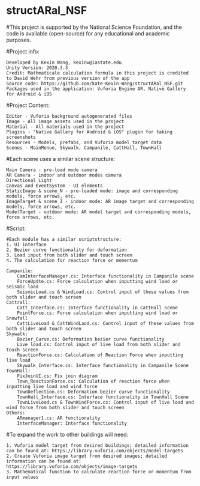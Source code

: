 # structARal_NSF 
#This project is supported by the National Science Foundation, and the code is available (open-source) for any educational and academic purposes.

#Project info: 

	Developed by Kexin Wang, kexinw@iastate.edu
	Unity Version: 2020.3.3
	Credit: Mathmaticale calculation formula in this project is credited to David Wehr from previous version of the app
	Source code: https://github.com/kate-Kexin-Wang/structARal_NSF.git
	Packages used in the application: Vuforia Engine AR, Native Gallery for Android & iOS

#Project Content:

	Editor - Vuforia background autogenerated files  
	Image - All image assets used in the project
	Material - All materials used in the project 
	Plugins - "Native Gallery for Android & iOS" plugin for taking screenshots 
	Resources - Models, prefabs, and Vuforia model target data 
	Scenes - MainMenue, Skywalk, Campanile, CattHall, TownHall 

#Each scene uses a similar scene structure: 

	Main Camera - pre-load mode camera 
	AR Camera - indoor and outdoor modes camera
	Directional Light  
	Canvas and EventSystem - UI elements 
	StaticImage & scene_N - pre-loaded mode: image and corresponding models, force arrows, etc.
	ImageTarget & scene_I - indoor mode: AR image target and corresponding models, force arrows, etc. 
	ModelTarget - outdoor mode: AR model target and corresponding models, force arrows, etc. 

#Script: 

	#Each module has a similar scriptstructure:
	1. UI interface
	2. Bezier curve functionality for deformation
	3. Load input from both slider and touch screen
	4. The calculation for reaction force or momentum 
	
	Campanile:
		CamInterfaceManager.cs: Interface functionality in Campanile scene 
		ForceUpdte.cs: Force calculation when inputting wind load or seismic load 
		SeismicLoad.cs & WindLoad.cs: Control input of these values from both slider and touch screen 
	Cattrall: 
		Catt_Interface.cs: Interface functionality in CattHall scene
		PointForce.cs: Force calculation when inputting wind load or Snowfall 
		CattLiveLoad & CattWindLaod.cs: Control input of these values from both slider and touch screen 
	Skywalk:
		Bazier_Curve.cs: Deformation bezier curve functionality
		Live load.cs: Control input of live load from both slider and touch screen
		ReactionForce.cs: Calculation of Reaction Force when inputting live load 
		Skywalk_Interface.cs: Interface functionality in Campanile Scene
	TownHall:
		FixJoinUI.cs: Fix join diagram
		Town_ReactionForce.cs: Calculation of reaction force when inputting live load and wind force
		TownDeflection.cs: Deformation bezier curve functionality
		TownHall_Interface.cs: Interface functionality in TownHall Scene
		TownLiveLoad.cs & TownWindForce.cs: Control input of live load and wind force from both slider and touch screen 
	Others: 
		ARmanager1.cs: AR functionality 
		InterfaceManager: Interface functionality 

#To expand the work to other buildings will need:

	1. Vuforia model target from desired buildings; detailed information can be found at: https://library.vuforia.com/objects/model-targets
	2. Create Vuforia image target from desired images; detailed information can be found at: https://library.vuforia.com/objects/image-targets
	3. Mathematical function to calculate reaction force or momentum from input values 